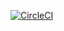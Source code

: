 [![CircleCI](https://circleci.com/gh/DanRuby/RESTServer/tree/dev.svg?style=svg)](https://circleci.com/gh/DanRuby/RESTServer/tree/dev)
